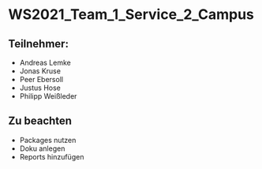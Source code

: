 # WS2021_Team_1_Service_2_Campus
## Teilnehmer:
- Andreas Lemke
- Jonas Kruse
- Peer Ebersoll
- Justus Hose
- Philipp Weißleder


## Zu beachten
- Packages nutzen
- Doku anlegen
- Reports hinzufügen
